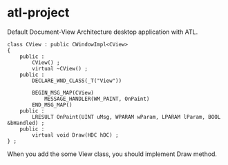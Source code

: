 # atl-project

Default Document-View Architecture desktop application with ATL.

    class CView : public CWindowImpl<CView>
    {
        public :
            CView() ; 
            virtual ~CView() ; 
        public :
            DECLARE_WND_CLASS(_T("View")) 
            
            BEGIN_MSG_MAP(CView)
                MESSAGE_HANDLER(WM_PAINT, OnPaint)
            END_MSG_MAP()
        public :
            LRESULT OnPaint(UINT uMsg, WPARAM wParam, LPARAM lParam, BOOL &bHandled) ;
        public :
            virtual void Draw(HDC hDC) ;
    } ;

When you add the some View class, you should implement Draw method.


